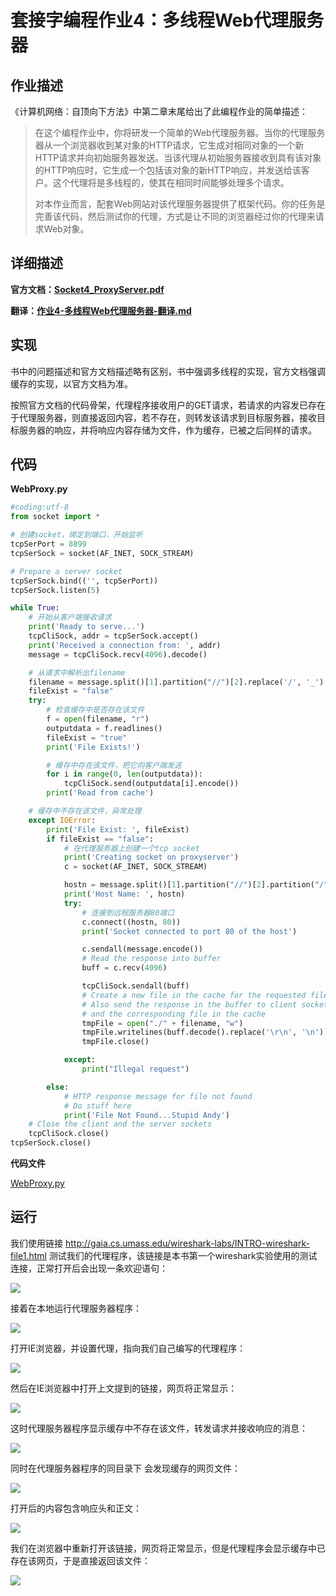 # 套接字编程作业4：多线程Web代理服务器

## 作业描述

《计算机网络：自顶向下方法》中第二章末尾给出了此编程作业的简单描述：

> 在这个编程作业中，你将研发一个简单的Web代理服务器。当你的代理服务器从一个浏览器收到某对象的HTTP请求，它生成对相同对象的一个新HTTP请求并向初始服务器发送。当该代理从初始服务器接收到具有该对象的HTTP响应时，它生成一个包括该对象的新HTTP响应，并发送给该客户。这个代理将是多线程的，使其在相同时间能够处理多个请求。
>
> 对本作业而言，配套Web网站对该代理服务器提供了框架代码。你的任务是完善该代码，然后测试你的代理，方式是让不同的浏览器经过你的代理来请求Web对象。

## 详细描述

**官方文档：[Socket4_ProxyServer.pdf](Socket4_ProxyServer.pdf)**

**翻译：[作业4-多线程Web代理服务器-翻译.md](作业4-多线程Web代理服务器-翻译.md)**

## 实现

书中的问题描述和官方文档描述略有区别，书中强调多线程的实现，官方文档强调缓存的实现，以官方文档为准。

按照官方文档的代码骨架，代理程序接收用户的GET请求，若请求的内容发已存在于代理服务器，则直接返回内容，若不存在，则转发该请求到目标服务器，接收目标服务器的响应，并将响应内容存储为文件，作为缓存，已被之后同样的请求。

## 代码

**WebProxy.py**

```python
#coding:utf-8
from socket import *

# 创建socket，绑定到端口，开始监听
tcpSerPort = 8899
tcpSerSock = socket(AF_INET, SOCK_STREAM)

# Prepare a server socket
tcpSerSock.bind(('', tcpSerPort))
tcpSerSock.listen(5)

while True:
    # 开始从客户端接收请求
    print('Ready to serve...')
    tcpCliSock, addr = tcpSerSock.accept()
    print('Received a connection from: ', addr)
    message = tcpCliSock.recv(4096).decode()

    # 从请求中解析出filename
    filename = message.split()[1].partition("//")[2].replace('/', '_')
    fileExist = "false"
    try:
        # 检查缓存中是否存在该文件
        f = open(filename, "r")
        outputdata = f.readlines()
        fileExist = "true"
        print('File Exists!')

        # 缓存中存在该文件，把它向客户端发送
        for i in range(0, len(outputdata)):
            tcpCliSock.send(outputdata[i].encode())
        print('Read from cache')

    # 缓存中不存在该文件，异常处理
    except IOError:
        print('File Exist: ', fileExist)
        if fileExist == "false":
            # 在代理服务器上创建一个tcp socket
            print('Creating socket on proxyserver')
            c = socket(AF_INET, SOCK_STREAM)

            hostn = message.split()[1].partition("//")[2].partition("/")[0]
            print('Host Name: ', hostn)
            try:
                # 连接到远程服务器80端口
                c.connect((hostn, 80))
                print('Socket connected to port 80 of the host')

                c.sendall(message.encode())
                # Read the response into buffer
                buff = c.recv(4096)

                tcpCliSock.sendall(buff)
                # Create a new file in the cache for the requested file.
                # Also send the response in the buffer to client socket
                # and the corresponding file in the cache
                tmpFile = open("./" + filename, "w")
                tmpFile.writelines(buff.decode().replace('\r\n', '\n'))
                tmpFile.close()

            except:
                print("Illegal request")

        else:
            # HTTP response message for file not found
            # Do stuff here
            print('File Not Found...Stupid Andy')
    # Close the client and the server sockets
    tcpCliSock.close()
tcpSerSock.close()
```

**代码文件**

[WebProxy.py](source/WebProxy.py)

## 运行

我们使用链接 http://gaia.cs.umass.edu/wireshark-labs/INTRO-wireshark-file1.html 测试我们的代理程序，该链接是本书第一个wireshark实验使用的测试连接，正常打开后会出现一条欢迎语句：

![](image/IE2.png)

接着在本地运行代理服务器程序：

![](image/WebProxy1.jpg)

打开IE浏览器，并设置代理，指向我们自己编写的代理程序：

![](image/IE1.png)

然后在IE浏览器中打开上文提到的链接，网页将正常显示：

![](image/IE2.png)

这时代理服务器程序显示缓存中不存在该文件，转发请求并接收响应的消息：

![](image/WebProxy2.png)

同时在代理服务器程序的同目录下 会发现缓存的网页文件：

![](image/cache1.png)

打开后的内容包含响应头和正文：

![](image/cache2.png)

我们在浏览器中重新打开该链接，网页将正常显示，但是代理程序会显示缓存中已存在该网页，于是直接返回该文件：

![](image/WebProxy3.png)